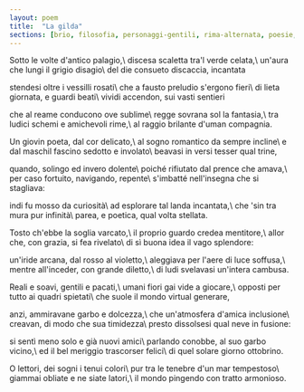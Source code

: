 ```yaml
---
layout: poem
title:  "La gilda"
sections: [brio, filosofia, personaggi-gentili, rima-alternata, poesie, italiano]
---
```


Sotto le volte d'antico palagio,\\
discesa scaletta tra'l verde celata,\\
un'aura che lungi il grigio disagio\\
del die consueto discaccia, incantata

stendesi oltre i vessilli rosati\\
che a fausto preludio s'ergono fieri\\
di lieta giornata, e guardi beati\\
vividi accendon, sui vasti sentieri

che al reame conducono ove sublime\\
regge sovrana sol la fantasia,\\
tra ludici schemi e amichevoli rime,\\
al raggio brilante d'uman compagnia.

Un giovin poeta, dal cor delicato,\\
al sogno romantico da sempre incline\\
e dal maschil fascino sedotto e involato\\
beavasi in versi tesser qual trine,

quando, solingo ed invero dolente\\
poiché rifiutato dal prence che amava,\\
per caso fortuito, navigando, repente\\
s'imbatté nell'insegna che si stagliava:

indi fu mosso da curiosità\\
ad esplorare tal landa incantata,\\
che 'sin tra mura pur infinità\\
parea, e poetica, qual volta stellata.

Tosto ch'ebbe la soglia varcato,\\
il proprio guardo credea mentitore,\\
allor che, con grazia, si fea rivelato\\
di sì buona idea il vago splendore:

un'iride arcana, dal rosso al violetto,\\
aleggiava per l'aere di luce soffusa,\\
mentre all'inceder, con grande diletto,\\
di ludi svelavasi un'intera cambusa.

Reali e soavi, gentili e pacati,\\
umani fiori gai vide a giocare,\\
opposti per tutto ai quadri spietati\\
che suole il mondo virtual generare,

anzi, ammiravane garbo e dolcezza,\\
che un'atmosfera d'amica inclusione\\
creavan, di modo che sua timidezza\\
presto dissolsesi qual neve in fusione:

si sentì meno solo e già nuovi amici\\
parlando conobbe, al suo garbo vicino,\\
ed il bel meriggio trascorser felici\\
di quel solare giorno ottobrino.

O lettori, dei sogni i tenui colori\\
pur tra le tenebre d'un mar tempestoso\\
giammai obliate e ne siate latori,\\
il mondo pingendo con tratto armonioso.
